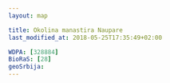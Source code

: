```yaml
---
layout: map

title: Okolina manastira Naupare
last_modified_at: 2018-05-25T17:35:49+02:00

WDPA: [328884]
BioRaS: [28]
geoSrbija:
---
```

